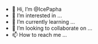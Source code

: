 - 👋 Hi, I’m @IcePapha
- 👀 I’m interested in ...
- 🌱 I’m currently learning ...
- 💞️ I’m looking to collaborate on ...
- 📫 How to reach me ...

<!---
IcePapha/IcePapha is a ✨ special ✨ repository because its `README.md` (this file) appears on your GitHub profile.
You can click the Preview link to take a look at your changes.
--->
